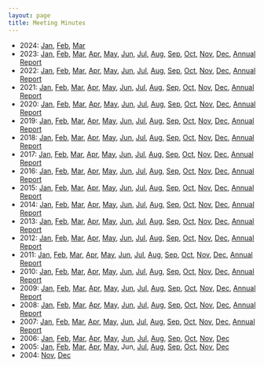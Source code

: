 ```yaml
---
layout: page
title: Meeting Minutes
---
```

* 2024:
[Jan](minutes202401.html),
[Feb](minutes202402.html),
[Mar](minutes202403.html)
* 2023:
[Jan](minutes202301.html),
[Feb](minutes202302.html),
[Mar](minutes202303.html),
[Apr](minutes202304.html),
[May](minutes202305.html),
[Jun](minutes202306.html),
[Jul](minutes202307.html),
[Aug](minutes202308.html),
[Sep](minutes202309.html),
[Oct](minutes202310.html),
[Nov](minutes202311.html),
[Dec](minutes202312.html),
[Annual Report](report2023.html)
* 2022:
[Jan](minutes202201.html),
[Feb](minutes202202.html),
[Mar](minutes202203.html),
[Apr](minutes202204.html),
[May](minutes202205.html),
[Jun](minutes202206.html),
[Jul](minutes202207.html),
[Aug](minutes202208.html),
[Sep](minutes202209.html),
[Oct](minutes202210.html),
[Nov](minutes202211.html),
[Dec](minutes202212.html),
[Annual Report](report2022.html)
* 2021:
[Jan](minutes202101.html),
[Feb](minutes202102.html),
[Mar](minutes202103.html),
[Apr](minutes202104.html),
[May](minutes202105.html),
[Jun](minutes202106.html),
[Jul](minutes202107.html),
[Aug](minutes202108.html),
[Sep](minutes202109.html),
[Oct](minutes202110.html),
[Nov](minutes202111.html),
[Dec](minutes202112.html),
[Annual Report](report2021.html)
* 2020:
[Jan](minutes202001.html),
[Feb](minutes202002.html),
[Mar](minutes202003.html),
[Apr](minutes202004.html),
[May](minutes202005.html),
[Jun](minutes202006.html),
[Jul](minutes202007.html),
[Aug](minutes202008.html),
[Sep](minutes202009.html),
[Oct](minutes202010.html),
[Nov](minutes202011.html),
[Dec](minutes202012.html),
[Annual Report](report2020.html)
* 2019:
[Jan](minutes201901.html),
[Feb](minutes201902.html),
[Mar](minutes201903.html),
[Apr](minutes201904.html),
[May](minutes201905.html),
[Jun](minutes201906.html),
[Jul](minutes201907.html),
[Aug](minutes201908.html),
[Sep](minutes201909.html),
[Oct](minutes201910.html),
[Nov](minutes201911.html),
[Dec](minutes201912.html),
[Annual Report](report2019.html)
* 2018:
[Jan](minutes201801.html),
[Feb](minutes201802.html),
[Mar](minutes201803.html),
[Apr](minutes201804.html),
[May](minutes201805.html),
[Jun](minutes201806.html),
[Jul](minutes201807.html),
[Aug](minutes201808.html),
[Sep](minutes201809.html),
[Oct](minutes201810.html),
[Nov](minutes201811.html),
[Dec](minutes201812.html),
[Annual Report](report2018.html)
* 2017:
[Jan](minutes201701.html),
[Feb](minutes201702.html),
[Mar](minutes201703.html),
[Apr](minutes201704.html),
[May](minutes201705.html),
[Jun](minutes201706.html),
[Jul](minutes201707.html),
[Aug](minutes201708.html),
[Sep](minutes201709.html),
[Oct](minutes201710.html),
[Nov](minutes201711.html),
[Dec](minutes201712.html),
[Annual Report](report2017.html)
* 2016:
[Jan](minutes201601.html),
[Feb](minutes201602.html),
[Mar](minutes201603.html),
[Apr](minutes201604.html),
[May](minutes201605.html),
[Jun](minutes201606.html),
[Jul](minutes201607.html),
[Aug](minutes201608.html),
[Sep](minutes201609.html),
[Oct](minutes201610.html),
[Nov](minutes201611.html),
[Dec](minutes201612.html),
[Annual Report](report2016.html)
* 2015:
[Jan](minutes201501.html),
[Feb](minutes201502.html),
[Mar](minutes201503.html),
[Apr](minutes201504.html),
[May](minutes201505.html),
[Jun](minutes201506.html),
[Jul](minutes201507.html),
[Aug](minutes201508.html),
[Sep](minutes201509.html),
[Oct](minutes201510.html),
[Nov](minutes201511.html),
[Dec](minutes201512.html),
[Annual Report](report2015.html)
* 2014:
[Jan](minutes201401.html),
[Feb](minutes201402.html),
[Mar](minutes201403.html),
[Apr](minutes201404.html),
[May](minutes201405.html),
[Jun](minutes201406.html),
[Jul](minutes201407.html),
[Aug](minutes201408.html),
[Sep](minutes201409.html),
[Oct](minutes201410.html),
[Nov](minutes201411.html),
[Dec](minutes201412.html),
[Annual Report](report2014.html)
* 2013:
[Jan](minutes201301.html),
[Feb](minutes201302.html),
[Mar](minutes201303.html),
[Apr](minutes201304.html),
[May](minutes201305.html),
[Jun](minutes201306.html),
[Jul](minutes201307.html),
[Aug](minutes201308.html),
[Sep](minutes201309.html),
[Oct](minutes201310.html),
[Nov](minutes201311.html),
[Dec](minutes201312.html),
[Annual Report](report2013.html)
* 2012:
[Jan](minutes201201.html),
[Feb](minutes201202.html),
[Mar](minutes201203.html),
[Apr](minutes201204.html),
[May](minutes201205.html),
[Jun](minutes201206.html),
[Jul](minutes201207.html),
[Aug](minutes201208.html),
[Sep](minutes201209.html),
[Oct](minutes201210.html),
[Nov](minutes201211.html),
[Dec](minutes201212.html),
[Annual Report](report2012.html)
* 2011:
[Jan](minutes201101.html),
[Feb](minutes201102.html),
[Mar](minutes201103.html),
[Apr](minutes201104.html),
[May](minutes201105.html),
[Jun](minutes201106.html),
[Jul](minutes201107.html),
[Aug](minutes201108.html),
[Sep](minutes201109.html),
[Oct](minutes201110.html),
[Nov](minutes201111.html),
[Dec](minutes201112.html),
[Annual Report](report2011.html)
* 2010:
[Jan](minutes201001.html),
[Feb](minutes201002.html),
[Mar](minutes201003.html),
[Apr](minutes201004.html),
[May](minutes201005.html),
[Jun](minutes201006.html),
[Jul](minutes201007.html),
[Aug](minutes201008.html),
[Sep](minutes201009.html),
[Oct](minutes201010.html),
[Nov](minutes201011.html),
[Dec](minutes201012.html),
[Annual Report](report2010.html)
* 2009:
[Jan](minutes200901.html),
[Feb](minutes200902.html),
[Mar](minutes200903.html),
[Apr](minutes200904.html),
[May](minutes200905.html),
[Jun](minutes200906.html),
[Jul](minutes200907.html),
[Aug](minutes200908.html),
[Sep](minutes200909.html),
[Oct](minutes200910.html),
[Nov](minutes200911.html),
[Dec](minutes200912.html),
[Annual Report](report2009.html)
* 2008:
[Jan](minutes200801.html),
[Feb](minutes200802.html),
[Mar](minutes200803.html),
[Apr](minutes200804.html),
[May](minutes200805.html),
[Jun](minutes200806.html),
[Jul](minutes200807.html),
[Aug](minutes200808.html),
[Sep](minutes200809.html),
[Oct](minutes200810.html),
[Nov](minutes200811.html),
[Dec](minutes200812.html),
[Annual Report](report2008.html)
* 2007:
[Jan](minutes200701.html),
[Feb](minutes200702.html),
[Mar](minutes200703.html),
[Apr](minutes200704.html),
[May](minutes200705.html),
[Jun](minutes200706.html),
[Jul](minutes200707.html),
[Aug](minutes200708.html),
[Sep](minutes200709.html),
[Oct](minutes200710.html),
[Nov](minutes200711.html),
[Dec](minutes200712.html),
[Annual Report](report2007.html)
* 2006:
[Jan](minutes200601.html),
[Feb](minutes200602.html),
[Mar](minutes200603.html),
[Apr](minutes200604.html),
[May](minutes200605.html),
[Jun](minutes200606.html),
[Jul](minutes200607.html),
[Aug](minutes200608.html),
[Sep](minutes200609.html),
[Oct](minutes200610.html),
[Nov](minutes200611.html),
[Dec](minutes200612.html)
* 2005:
[Jan](minutes200501.html),
[Feb](minutes200502.html),
[Mar](minutes200503.html),
[Apr](minutes200504.html),
[May](minutes200505.html),
Jun,
[Jul](minutes200507.html),
[Aug](minutes200508.html),
[Sep](minutes200509.html),
[Oct](minutes200510.html),
[Nov](minutes200511.html),
[Dec](minutes200512.html)
* 2004:
[Nov](minutes200411.html),
[Dec](minutes200412.html)

